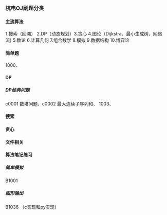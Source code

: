 ### 杭电OJ刷题分类
#### 主流算法
1.搜索（回溯） 2.DP（动态规划）3.贪心 4.图论（Dijkstra、最小生成树、网络流) 5.数论 6.计算几何 7.组合数学  8.模拟 9.数据结构 10.博弈论
#### 简单题
1000、

#### DP
##### DP经典问题
c0001 数塔问题、c0002 最大连续子序列和、
1003、

#### 搜索


#### 贪心



#### 文件相关

#### 算法笔记练习
##### 简单模拟 
B1001
##### 图形输出
B1036 （c实现和py实现）